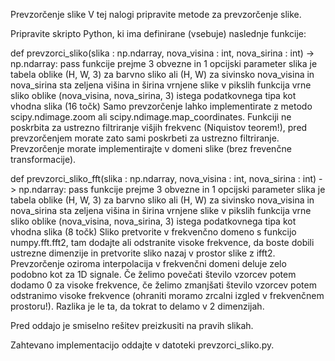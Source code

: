 Prevzorčenje slike
V tej nalogi pripravite metode za prevzorčenje slike.

Pripravite skripto Python, ki ima definirane (vsebuje) naslednje funkcije:

def prevzorci_sliko(slika : np.ndarray,  nova_visina : int, nova_sirina : int) -> np.ndarray:
    pass
funkcije prejme 3 obvezne in 1 opcijski parameter
slika je tabela oblike (H, W, 3) za barvno sliko ali (H, W) za sivinsko
nova_visina in nova_sirina sta zeljena višina in širina vrnjene slike v pikslih
funkcija vrne sliko oblike (nova_visina, nova_sirina, 3) istega podatkovnega tipa kot vhodna slika
(16 točk)
Samo prevzorčenje lahko implementirate z metodo  scipy.ndimage.zoom ali scipy.ndimage.map_coordinates. Funkciji ne poskrbita za ustrezno filtriranje višjih frekvenc (Niquistov teorem!), pred prevzorčenjem morate zato sami poskrbeti za ustrezno filtriranje. Prevzorčenje morate implementirajte v domeni slike (brez frevenčne transformacije).

def prevzorci_sliko_fft(slika : np.ndarray,  nova_visina : int, nova_sirina : int) -> np.ndarray:
    pass
funkcije prejme 3 obvezne in 1 opcijski parameter
slika je tabela oblike (H, W, 3) za barvno sliko ali (H, W) za sivinsko
nova_visina in nova_sirina sta zeljena višina in širina vrnjene slike v pikslih
funkcija vrne sliko oblike (nova_visina, nova_sirina, 3) istega podatkovnega tipa kot vhodna slika
(8 točk)
Sliko pretvorite v frekvenčno domeno s funkcijo numpy.fft.fft2, tam dodajte ali odstranite visoke frekvence, da boste dobili ustrezne dimenzije in pretvorite sliko nazaj v prostor slike z ifft2. Prevzorčenje oziroma interpolacija v frekvenčni domeni deluje zelo podobno kot za 1D signale. Če želimo povečati število vzorcev potem dodamo 0 za visoke frekvence, če želimo zmanjšati število vzorcev potem odstranimo visoke frekvence (ohraniti moramo zrcalni izgled v frekvenčnem prostoru!). Razlika je le ta, da tokrat to delamo v 2 dimenzijah.

Pred oddajo je smiselno rešitev preizkusiti na pravih slikah.

Zahtevano implementacijo oddajte v datoteki prevzorci_sliko.py.